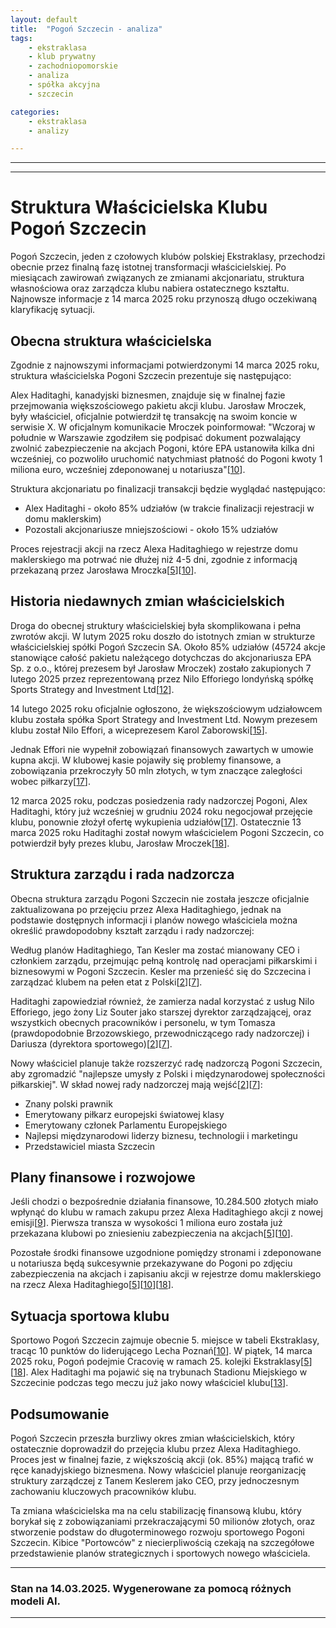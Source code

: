 ```yaml
---
layout: default
title:  "Pogoń Szczecin - analiza"
tags: 
    - ekstraklasa
    - klub prywatny
    - zachodniopomorskie
    - analiza
    - spółka akcyjna
    - szczecin

categories:
    - ekstraklasa
    - analizy

---
```


[1]: https://przegladsportowy.onet.pl/pilka-nozna/ekstraklasa/cios-w-bylego-wlasciciela-pogoni-szczecin-mocne-oswiadczenie-nowego-prezesa/veh1bn8  
[2]: https://pogonsportnet.pl/news/alex-haditaghi-zlozyl-oferte-kupna-pogoni-1  
[3]: https://pogonszczecin.pl  
[4]: https://transfery.info/aktualnosci/potwierdzone-pogon-szczecin-bedzie-miala-nowego-wlasciciela-jaroslaw-mroczek-zabral-glos/238150  
[5]: https://www.goal.pl/ekstraklasa/pogon-szczecin-doczeka-sie-zmian-jest-deklaracja-jaroslawa-mroczka/  
[6]: https://pogonsportnet.pl/news/przedstawiciele-klubu-omowili-sprawozdanie-finansowe-pogoni-za-sezon-202324  
[7]: https://gs24.pl/wielki-zwrot-w-sytuacji-pogoni-szczecin-alex-haditaghi-wrocil-do-gry/ar/c2-19086515  
[8]: https://www.slaskwroclaw.pl  
[9]: https://www.sport.pl/pilka/7,65039,31767404,oto-nowy-wlasciciel-pogoni-szczecin-nieprawdopodobne-porozumienie.html  
[10]: https://www.sport.pl/pilka/7,65039,31769350,sa-najnowsze-wiesci-ws-pogoni-szczecin-wygadali-sie.html  
[11]: https://sklep.pogonszczecin.pl  
[12]: https://pl.wikipedia.org/wiki/Pogo%C5%84_Szczecin  
[13]: https://wszczecinie.pl/to-juz-pewne-alex-haditaghi-bedzie-nowym-wlascicielem-pogoni-szczecin/50688  
[14]: https://www.youtube.com/watch?v=OQpHcBCasrk  
[15]: https://wiadomosci.radiozet.pl/sport/rewolucja-stala-sie-faktem-pogon-szczecin-z-nowym-wlascicielem  
[16]: https://weszlo.com/2025/03/14/mroczek-potwierdza-sprzedaz-pogoni-koniec-szczecinskiej-telenoweli/  
[17]: https://przegladsportowy.onet.pl/pilka-nozna/ekstraklasa/zaskakujace-wiesci-milioner-znow-chce-przejac-pogon-szczecin/7l1xy3p  
[18]: https://sportowefakty.wp.pl/pilka-nozna/1177972/polski-klub-zostal-sprzedany-byly-wlasciciel-zabral-glos  
[19]: https://x.com/pogonszczecin  
[20]: https://szczecin.tvp.pl/85595295/pogon-szczecin-zmienia-wlasciciela-jaroslaw-mroczek-potwierdza-transakcje  
[21]: https://radioszczecin.pl/2,485155,bialy-dym-przy-twardowskiego-haditaghi-oglasza-p  
[22]: https://ovh.pogonszczecin.pl/klub/akcjonariusze  
[23]: https://pogonszczecin.pl/w/aktualizacja-w-kwestii-w%C5%82a%C5%9Bcicielskiej-pogoni-szczecin-zabezpieczony-inwestor-natychmiastowa-p%C5%82atno%C5%9B%C4%87-i-wezwanie-do-uczciwo%C5%9Bci  
[24]: https://gol24.pl/nowy-inwestor-blizej-czy-dalej-pogoni-szczecin-miasto-w-grze/ar/c2-18996642  
[25]: https://szczecin.tvp.pl/85594772/alexa-haditaghi-nowym-wlascicielem-pogoni-szczecin-kiedy-oficjalne-potwierdzenie  
[26]: https://pogonszczecin.pl/w/53-tysi%C4%85ce-fan%C3%B3w-na-x  
[27]: https://pogonszczecin.pl/w/pogo%C5%84-szczecin-sa-z-nowym-zarz%C4%85dem  
[28]: https://gol24.pl/czystki-w-pogoni-szczecin-szykuja-sie-kolejne-odejscia/ar/c2-19038390  
[29]: https://cracovia.krakow.pl/t/24584-pogon-szczecin-vs-cracovia-piatek-14-marca-2025-20-30/1665903  
[30]: https://www.ekstraklasa.org  
[31]: https://twitter.com/pogonszczecin/with_replies  
[32]: https://pogonszczecin.pl/aktywacja-konta  
[33]: https://kolbaskowo.eu/region/wrze-w-pogoni-szczecin-effori-zwroci-udzialy-mroczkowi  
[34]: https://twojeradio.fm/jaroslaw-mroczek-zgodzil-sie-na-odblokowanie-akcji-alex-haditaghi-przejmuje-pogon-szczecin.html  
[35]: https://www.pogonsportnet.pl/news/nowy-inwestor-strategiczny-zmiany-we-wladzach-pogoni-szczecin-sa  
[36]: https://x.com/WeszloCom/status/1900172823089287457  
[37]: https://rejestr.io/krs/285971/pogon-szczecin  
[38]: https://gol24.pl/jaroslaw-mroczek-potwierdza-alex-haditaghi-nowym-wlascicielem-pogoni-szczecin/ar/c2p2-27365231  


---
---

# Struktura Właścicielska Klubu Pogoń Szczecin

Pogoń Szczecin, jeden z czołowych klubów polskiej Ekstraklasy, przechodzi obecnie przez finalną fazę istotnej transformacji właścicielskiej. Po miesiącach zawirowań związanych ze zmianami akcjonariatu, struktura własnościowa oraz zarządcza klubu nabiera ostatecznego kształtu. Najnowsze informacje z 14 marca 2025 roku przynoszą długo oczekiwaną klaryfikację sytuacji.

## Obecna struktura właścicielska

Zgodnie z najnowszymi informacjami potwierdzonymi 14 marca 2025 roku, struktura właścicielska Pogoni Szczecin prezentuje się następująco:

Alex Haditaghi, kanadyjski biznesmen, znajduje się w finalnej fazie przejmowania większościowego pakietu akcji klubu. Jarosław Mroczek, były właściciel, oficjalnie potwierdził tę transakcję na swoim koncie w serwisie X. W oficjalnym komunikacie Mroczek poinformował: "Wczoraj w południe w Warszawie zgodziłem się podpisać dokument pozwalający zwolnić zabezpieczenie na akcjach Pogoni, które EPA ustanowiła kilka dni wcześniej, co pozwoliło uruchomić natychmiast płatność do Pogoni kwoty 1 miliona euro, wcześniej zdeponowanej u notariusza"\[[10]\].

Struktura akcjonariatu po finalizacji transakcji będzie wyglądać następująco:
- Alex Haditaghi - około 85% udziałów (w trakcie finalizacji rejestracji w domu maklerskim)
- Pozostali akcjonariusze mniejszościowi - około 15% udziałów

Proces rejestracji akcji na rzecz Alexa Haditaghiego w rejestrze domu maklerskiego ma potrwać nie dłużej niż 4-5 dni, zgodnie z informacją przekazaną przez Jarosława Mroczka\[[5]\]\[[10]\].

## Historia niedawnych zmian właścicielskich

Droga do obecnej struktury właścicielskiej była skomplikowana i pełna zwrotów akcji. W lutym 2025 roku doszło do istotnych zmian w strukturze właścicielskiej spółki Pogoń Szczecin SA. Około 85% udziałów (45724 akcje stanowiące całość pakietu należącego dotychczas do akcjonariusza EPA Sp. z o.o., której prezesem był Jarosław Mroczek) zostało zakupionych 7 lutego 2025 przez reprezentowaną przez Nilo Efforiego londyńską spółkę Sports Strategy and Investment Ltd\[[12]\].

14 lutego 2025 roku oficjalnie ogłoszono, że większościowym udziałowcem klubu została spółka Sport Strategy and Investment Ltd. Nowym prezesem klubu został Nilo Effori, a wiceprezesem Karol Zaborowski\[[15]\].

Jednak Effori nie wypełnił zobowiązań finansowych zawartych w umowie kupna akcji. W klubowej kasie pojawiły się problemy finansowe, a zobowiązania przekroczyły 50 mln złotych, w tym znaczące zaległości wobec piłkarzy\[[17]\].

12 marca 2025 roku, podczas posiedzenia rady nadzorczej Pogoni, Alex Haditaghi, który już wcześniej w grudniu 2024 roku negocjował przejęcie klubu, ponownie złożył ofertę wykupienia udziałów\[[17]\]. Ostatecznie 13 marca 2025 roku Haditaghi został nowym właścicielem Pogoni Szczecin, co potwierdził były prezes klubu, Jarosław Mroczek\[[18]\].

## Struktura zarządu i rada nadzorcza

Obecna struktura zarządu Pogoni Szczecin nie została jeszcze oficjalnie zaktualizowana po przejęciu przez Alexa Haditaghiego, jednak na podstawie dostępnych informacji i planów nowego właściciela można określić prawdopodobny kształt zarządu i rady nadzorczej:

Według planów Haditaghiego, Tan Kesler ma zostać mianowany CEO i członkiem zarządu, przejmując pełną kontrolę nad operacjami piłkarskimi i biznesowymi w Pogoni Szczecin. Kesler ma przenieść się do Szczecina i zarządzać klubem na pełen etat z Polski\[[2]\]\[[7]\].

Haditaghi zapowiedział również, że zamierza nadal korzystać z usług Nilo Efforiego, jego żony Liz Souter jako starszej dyrektor zarządzającej, oraz wszystkich obecnych pracowników i personelu, w tym Tomasza (prawdopodobnie Brzozowskiego, przewodniczącego rady nadzorczej) i Dariusza (dyrektora sportowego)\[[2]\]\[[7]\].

Nowy właściciel planuje także rozszerzyć radę nadzorczą Pogoni Szczecin, aby zgromadzić "najlepsze umysły z Polski i międzynarodowej społeczności piłkarskiej". W skład nowej rady nadzorczej mają wejść\[[2]\]\[[7]\]:
- Znany polski prawnik
- Emerytowany piłkarz europejski światowej klasy
- Emerytowany członek Parlamentu Europejskiego
- Najlepsi międzynarodowi liderzy biznesu, technologii i marketingu
- Przedstawiciel miasta Szczecin

## Plany finansowe i rozwojowe

Jeśli chodzi o bezpośrednie działania finansowe, 10.284.500 złotych miało wpłynąć do klubu w ramach zakupu przez Alexa Haditaghiego akcji z nowej emisji\[[9]\]. Pierwsza transza w wysokości 1 miliona euro została już przekazana klubowi po zniesieniu zabezpieczenia na akcjach\[[5]\]\[[10]\].

Pozostałe środki finansowe uzgodnione pomiędzy stronami i zdeponowane u notariusza będą sukcesywnie przekazywane do Pogoni po zdjęciu zabezpieczenia na akcjach i zapisaniu akcji w rejestrze domu maklerskiego na rzecz Alexa Haditaghiego\[[5]\]\[[10]\]\[[18]\].

## Sytuacja sportowa klubu

Sportowo Pogoń Szczecin zajmuje obecnie 5. miejsce w tabeli Ekstraklasy, tracąc 10 punktów do liderującego Lecha Poznań\[[10]\]. W piątek, 14 marca 2025 roku, Pogoń podejmie Cracovię w ramach 25. kolejki Ekstraklasy\[[5]\]\[[18]\]. Alex Haditaghi ma pojawić się na trybunach Stadionu Miejskiego w Szczecinie podczas tego meczu już jako nowy właściciel klubu\[[13]\].

## Podsumowanie

Pogoń Szczecin przeszła burzliwy okres zmian właścicielskich, który ostatecznie doprowadził do przejęcia klubu przez Alexa Haditaghiego. Proces jest w finalnej fazie, z większością akcji (ok. 85%) mającą trafić w ręce kanadyjskiego biznesmena. Nowy właściciel planuje reorganizację struktury zarządczej z Tanem Keslerem jako CEO, przy jednoczesnym zachowaniu kluczowych pracowników klubu.

Ta zmiana właścicielska ma na celu stabilizację finansową klubu, który borykał się z zobowiązaniami przekraczającymi 50 milionów złotych, oraz stworzenie podstaw do długoterminowego rozwoju sportowego Pogoni Szczecin. Kibice "Portowców" z niecierpliwością czekają na szczegółowe przedstawienie planów strategicznych i sportowych nowego właściciela.

--- 


### Stan na 14.03.2025. Wygenerowane za pomocą różnych modeli AI.
---